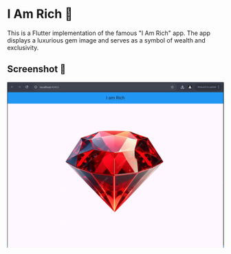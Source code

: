 # I Am Rich 💎

This is a Flutter implementation of the famous "I Am Rich" app. The app displays a luxurious gem image and serves as a symbol of wealth and exclusivity.

## Screenshot 📸
![I Am Rich Screenshot](https://github.com/alihussainzada/flutter_subject_4Uni/blob/main/iAmRich/appImage.png)
